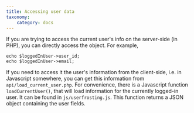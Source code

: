 ```yaml
---
title: Accessing user data
taxonomy:
    category: docs
---
```


If you are trying to access the current user's info on the server-side (in PHP), you can directly access the object. For example, 

```
echo $loggedInUser->user_id;
echo $loggedInUser->email;
```

If you need to access it the user's information from the client-side, i.e. in Javascript somewhere, you can get this information from `api/load_current_user.php`.  For convenience, there is a Javascript function `loadCurrentUser()`, that will load information for the currently logged-in user.  It can be found in `js/userfrosting.js`.  This function returns a JSON object containing the user fields.
